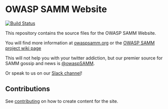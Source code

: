 # OWASP SAMM Website

[![Build Status](https://img.shields.io/endpoint.svg?url=https%3A%2F%2Factions-badge.atrox.dev%2FOWASP%2Fsamm%2Fbadge%3Fref%3Dmaster&style=flat)](https://actions-badge.atrox.dev/OWASP/samm/goto?ref=master)

This repository contains the source files for the OWASP SAMM Website.

You will find more information at [owaspsamm.org](https://owaspsamm.org/) or the [OWASP SAMM project wiki page](https://www.owasp.org/index.php?title=Category:Software_Assurance_Maturity_Model)

This will not help you with your twitter addiction, but our premier source for SAMM gossip and news is [@owaspSAMM](https://twitter.com/owaspsamm).

Or speak to us on our [Slack channel](https://owasp.slack.com/messages/C0VF1EJGH)!

## Contributions

See [contributing](CONTRIBUTING.md) on how to create content for the site.


